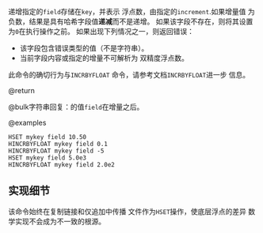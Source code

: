 递增指定的`field`存储在`key`，并表示
浮点数，由指定的`increment`.如果增量值
为负数，结果是具有哈希字段值**递减**而不是递增。
如果该字段不存在，则将其设置为`0`在执行操作之前。
如果出现下列情况之一，则返回错误：

*   该字段包含错误类型的值（不是字符串）。
*   当前字段内容或指定的增量不可解析为
    双精度浮点数。

此命令的确切行为与`INCRBYFLOAT`
命令，请参考文档`INCRBYFLOAT`进一步
信息。

@return

@bulk字符串回复：的值`field`在增量之后。

@examples

```cli
HSET mykey field 10.50
HINCRBYFLOAT mykey field 0.1
HINCRBYFLOAT mykey field -5
HSET mykey field 5.0e3
HINCRBYFLOAT mykey field 2.0e2
```

## 实现细节

该命令始终在复制链接和仅追加中传播
文件作为`HSET`操作，使底层浮点的差异
数学实现不会成为不一致的根源。
